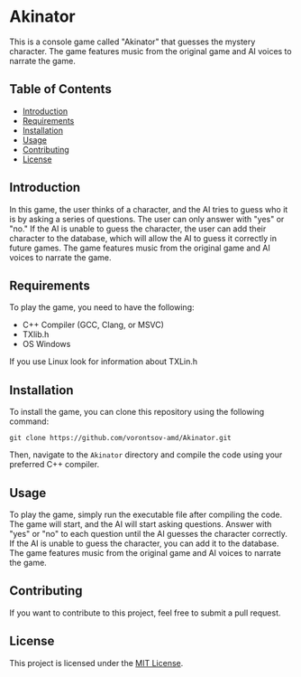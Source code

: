 # Akinator

This is a console game called "Akinator" that guesses the mystery character. The game features music from the original game and AI voices to narrate the game.

## Table of Contents

- [Introduction](#introduction)
- [Requirements](#requirements)
- [Installation](#installation)
- [Usage](#usage)
- [Contributing](#contributing)
- [License](#license)

## Introduction

In this game, the user thinks of a character, and the AI tries to guess who it is by asking a series of questions. The user can only answer with "yes" or "no." If the AI is unable to guess the character, the user can add their character to the database, which will allow the AI to guess it correctly in future games. The game features music from the original game and AI voices to narrate the game.

## Requirements

To play the game, you need to have the following:

- C++ Compiler (GCC, Clang, or MSVC)
- TXlib.h
- OS Windows

If you use Linux look for information about TXLin.h

## Installation

To install the game, you can clone this repository using the following command:

```
git clone https://github.com/vorontsov-amd/Akinator.git
```

Then, navigate to the `Akinator` directory and compile the code using your preferred C++ compiler.

## Usage

To play the game, simply run the executable file after compiling the code. The game will start, and the AI will start asking questions. Answer with "yes" or "no" to each question until the AI guesses the character correctly. If the AI is unable to guess the character, you can add it to the database. The game features music from the original game and AI voices to narrate the game.

## Contributing

If you want to contribute to this project, feel free to submit a pull request.

## License

This project is licensed under the [MIT License](https://github.com/vorontsov-amd/Akinator/blob/main/LICENSE).
